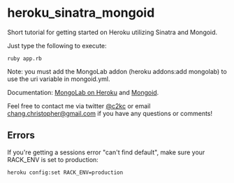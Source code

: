 heroku_sinatra_mongoid
======================

Short tutorial for getting started on Heroku utilizing Sinatra and Mongoid.

Just type the following to execute:
    
    ruby app.rb
    
Note: you must add the MongoLab addon (heroku addons:add mongolab) to use the uri variable in mongoid.yml.

Documentation: [MongoLab on Heroku](https://devcenter.heroku.com/articles/mongolab) and [Mongoid](http://mongoid.org/en/mongoid/docs/installation.html).

Feel free to contact me via twitter [@c2kc](https://twitter.com/c2kc) or email <chang.christopher@gmail.com> if you have any questions or comments!

Errors
------

If you're getting a sessions error "can't find default", make sure your RACK_ENV is set to production:
    
    heroku config:set RACK_ENV=production
    

